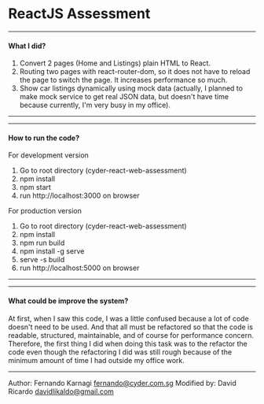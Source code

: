 # ReactJS Assessment

***
#### What I did?
1. Convert 2 pages (Home and Listings) plain HTML to React.
2. Routing two pages with react-router-dom, so it does not have to reload the page to switch the page. It increases performance so much.
3. Show car listings dynamically using mock data (actually, I planned to make mock service to get real JSON data, but doesn't have time because currently, I'm very busy in my office).
***

***
#### How to run the code?
For development version
1. Go to root directory (cyder-react-web-assessment)
2. npm install
3. npm start
4. run http://localhost:3000 on browser

For production version
1. Go to root directory (cyder-react-web-assessment)
2. npm install
3. npm run build
4. npm install -g serve
5. serve -s build
6. run http://localhost:5000 on browser
***

***
#### What could be improve the system?
At first, when I saw this code, I was a little confused because a lot of code doesn't need to be used. And that all must be refactored so that the code is readable, structured, maintainable, and of course for performance concern. Therefore, the first thing I did when doing this task was to the refactor the code even though the refactoring I did was still rough because of the minimum amount of time I had outside my office work.
***

Author: Fernando Karnagi <fernando@cyder.com.sg>
Modified by: David Ricardo <davidlikaldo@gmail.com>
